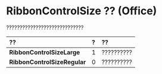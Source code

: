 
# RibbonControlSize ?? (Office)

?????????????????????????????



|**??**|**?**|**??**|
|:-----|:-----|:-----|
|**RibbonControlSizeLarge**|1|??????????|
|**RibbonControlSizeRegular**|0|??????????|
